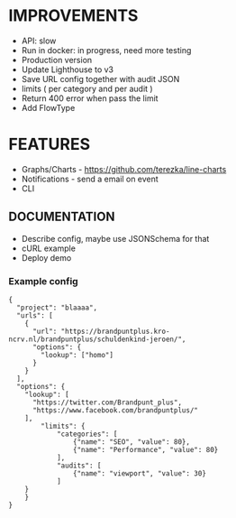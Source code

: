 # IMPROVEMENTS

* API: slow
* Run in docker: in progress, need more testing
* Production version
* Update Lighthouse to v3
* Save URL config together with audit JSON
* limits ( per category and per audit )
* Return 400 error when pass the limit
* Add FlowType

# FEATURES

* Graphs/Charts - https://github.com/terezka/line-charts
* Notifications - send a email on event
* CLI

## DOCUMENTATION

* Describe config, maybe use JSONSchema for that
* cURL example
* Deploy demo

### Example config

```
{
  "project": "blaaaa",
  "urls": [
    {
      "url": "https://brandpuntplus.kro-ncrv.nl/brandpuntplus/schuldenkind-jeroen/",
      "options": {
        "lookup": ["homo"]
      }
    }
  ],
  "options": {
    "lookup": [
      "https://twitter.com/Brandpunt_plus",
      "https://www.facebook.com/brandpuntplus/"
    ],
		"limits": {
			"categories": [
				{"name": "SEO", "value": 80},
				{"name": "Performance", "value": 80}
			],
			"audits": [
				{"name": "viewport", "value": 30}
			]
	}
	}
}
```
